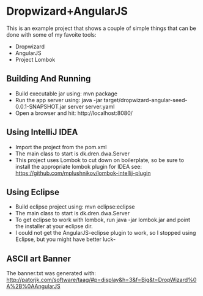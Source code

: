 Dropwizard+AngularJS
====================

This is an example project that shows a couple of simple things
that can be done with some of my favoite tools:
* Dropwizard
* AngularJS
* Project Lombok


Building And Running
--------------------

* Build executable jar using: mvn package
* Run the app server using: java -jar target/dropwizard-angular-seed-0.0.1-SNAPSHOT.jar server server.yaml
* Open a browser and hit: http://localhost:8080/


Using IntelliJ IDEA
-------------------

* Import the project from the pom.xml
* The main class to start is dk.dren.dwa.Server
* This project uses Lombok to cut down on boilerplate, so be sure to install the appropriate lombok plugin for IDEA see: https://github.com/mplushnikov/lombok-intellij-plugin


Using Eclipse
-------------

* Build eclipse project using: mvn eclipse:eclipse
* The main class to start is dk.dren.dwa.Server
* To get eclipse to work with lombok, run java -jar lombok.jar and point the installer at your eclipse dir.
* I could not get the AngularJS-eclipse plugin to work, so I stopped using Eclipse, but you might have better luck-


ASCII art Banner
----------------

The banner.txt was generated with:
http://patorjk.com/software/taag/#p=display&h=3&f=Big&t=DropWizard%0A%2B%0AAngularJS
